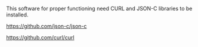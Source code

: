 

This software for proper functioning need CURL and JSON-C libraries to be installed.

https://github.com/json-c/json-c

https://github.com/curl/curl

